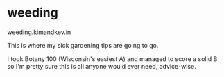 # weeding
weeding.kimandkev.in

This is where my sick gardening tips are going to go.

I took Botany 100 (Wisconsin's easiest A) and managed to score a solid B so
I'm pretty sure this is all anyone would ever need, advice-wise.
